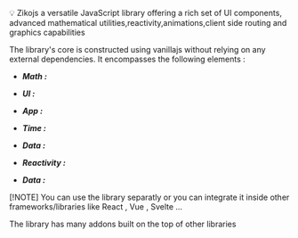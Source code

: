 💡 Zikojs a versatile JavaScript library offering a rich set of UI components, advanced mathematical utilities,reactivity,animations,client side routing and graphics capabilities 

The library's core is constructed using vanillajs without relying on any external dependencies. It encompasses the following elements : 
- ***Math :*** 

- ***UI :*** 

- ***App :*** 

- ***Time :*** 

- ***Data :*** 

- ***Reactivity :***

- ***Data :***

[!NOTE]
You can use the library separatly or you can integrate it inside other frameworks/libraries like React , Vue , Svelte ...

The library has many addons built on the top of other libraries 